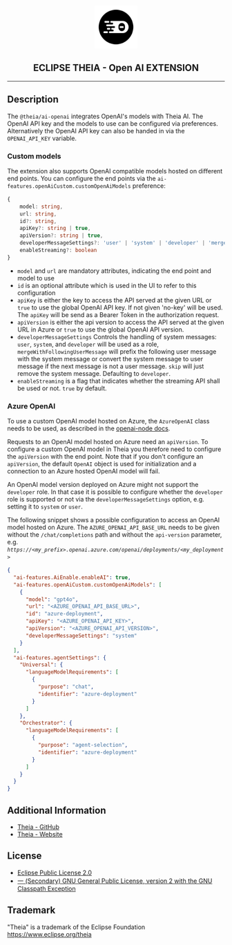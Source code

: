<div align='center'>

<br />

<img src='https://raw.githubusercontent.com/eclipse-theia/theia/master/logo/theia.svg?sanitize=true' alt='theia-ext-logo' width='100px' />

<h2>ECLIPSE THEIA - Open AI EXTENSION</h2>

<hr />

</div>

## Description

The `@theia/ai-openai` integrates OpenAI's models with Theia AI.
The OpenAI API key and the models to use can be configured via preferences.
Alternatively the OpenAI API key can also be handed in via the `OPENAI_API_KEY` variable.

### Custom models

The extension also supports OpenAI compatible models hosted on different end points.
You can configure the end points via the `ai-features.openAiCustom.customOpenAiModels` preference:

```ts
{
    model: string,
    url: string,
    id?: string,
    apiKey?: string | true,
    apiVersion?: string | true,
    developerMessageSettings?: 'user' | 'system' | 'developer' | 'mergeWithFollowingUserMessage' | 'skip',
    enableStreaming?: boolean
}
```

- `model` and `url` are mandatory attributes, indicating the end point and model to use
- `id` is an optional attribute which is used in the UI to refer to this configuration
- `apiKey` is either the key to access the API served at the given URL or `true` to use the global OpenAI API key. If not given 'no-key' will be used. The `apiKey` will be send as a Bearer Token in the authorization request.
- `apiVersion` is either the api version to access the API served at the given URL in Azure or `true` to use the global OpenAI API version.
- `developerMessageSettings` Controls the handling of system messages: `user`, `system`, and `developer` will be used as a role, `mergeWithFollowingUserMessage` will prefix the
  following user message with the system message or convert the system message to user message if the next message is not a user message. `skip` will just remove the system message.
  Defaulting to `developer`.
- `enableStreaming` is a flag that indicates whether the streaming API shall be used or not. `true` by default.

### Azure OpenAI

To use a custom OpenAI model hosted on Azure, the `AzureOpenAI` class needs to be used, as described in the 
[openai-node docs](https://github.com/openai/openai-node?tab=readme-ov-file#microsoft-azure-openai).

Requests to an OpenAI model hosted on Azure need an `apiVersion`. To configure a custom OpenAI model in Theia you therefore need to configure the `apiVersion` with the end point.
Note that if you don't configure an `apiVersion`, the default `OpenAI` object is used for initialization and a connection to an Azure hosted OpenAI model will fail.

An OpenAI model version deployed on Azure might not support the `developer` role. In that case it is possible to configure whether the `developer` role is supported or not via the 
`developerMessageSettings` option, e.g. setting it to `system` or `user`.

The following snippet shows a possible configuration to access an OpenAI model hosted on Azure. The `AZURE_OPENAI_API_BASE_URL` needs to be given without the `/chat/completions` 
path and without the `api-version` parameter, e.g. _`https://<my_prefix>.openai.azure.com/openai/deployments/<my_deployment>`_

```json
{
  "ai-features.AiEnable.enableAI": true,
  "ai-features.openAiCustom.customOpenAiModels": [
    {
      "model": "gpt4o",
      "url": "<AZURE_OPENAI_API_BASE_URL>",
      "id": "azure-deployment",
      "apiKey": "<AZURE_OPENAI_API_KEY>",
      "apiVersion": "<AZURE_OPENAI_API_VERSION>",
      "developerMessageSettings": "system"
    }
  ],
  "ai-features.agentSettings": {
    "Universal": {
      "languageModelRequirements": [
        {
          "purpose": "chat",
          "identifier": "azure-deployment"
        }
      ]
    },
    "Orchestrator": {
      "languageModelRequirements": [
        {
          "purpose": "agent-selection",
          "identifier": "azure-deployment"
        }
      ]
    }
  }
}
```

## Additional Information

- [Theia - GitHub](https://github.com/eclipse-theia/theia)
- [Theia - Website](https://theia-ide.org/)

## License

- [Eclipse Public License 2.0](http://www.eclipse.org/legal/epl-2.0/)
- [一 (Secondary) GNU General Public License, version 2 with the GNU Classpath Exception](https://projects.eclipse.org/license/secondary-gpl-2.0-cp)

## Trademark

"Theia" is a trademark of the Eclipse Foundation
<https://www.eclipse.org/theia>
